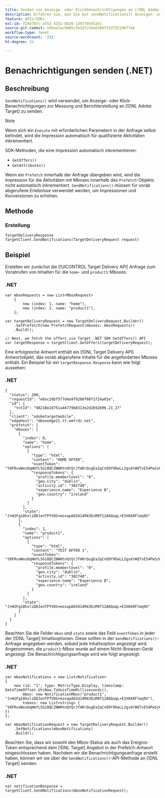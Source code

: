 ```yaml
---
title: Senden von Anzeige- oder Klickbenachrichtigungen an [!DNL Adobe Target] mithilfe von .NET SDK
description: Erfahren Sie, wie Sie mit sendNotifications() Anzeigen- oder Klick-Benachrichtigungen an senden können [!DNL Adobe Target]  um Messungen und Berichte durchzuführen.
feature: APIs/SDKs
exl-id: 724e787c-af53-4152-8b20-136f7b5452e1
source-git-commit: e5bae1ac9485c3e1d7c55e6386f332755196ffab
workflow-type: tm+mt
source-wordcount: '231'
ht-degree: 1%

---
```


# Benachrichtigungen senden (.NET)

## Beschreibung

`SendNotifications()` wird verwendet, um Anzeige- oder Klick-Benachrichtigungen zur Messung und Berichterstellung an [!DNL Adobe Target] zu senden.

>[!NOTE]
>
>Wenn sich ein `Execute` mit erforderlichen Parametern in der Anfrage selbst befindet, wird die Impression automatisch für qualifizierte Aktivitäten inkrementiert.

SDK-Methoden, die eine Impression automatisch inkrementieren:

* `GetOffers()`
* `GetAttributes()`

Wenn ein `Prefetch` innerhalb der Anfrage übergeben wird, wird die Impression für die Aktivitäten mit Mboxes innerhalb des `Prefetch`-Objekts nicht automatisch inkrementiert. `SendNotifications()` müssen für vorab abgerufene Erlebnisse verwendet werden, um Impressionen und Konversionen zu erhöhen.

## Methode

### Erstellung 

```dotnet {line-numbers="true"}
TargetDeliveryResponse TargetClient.SendNotifications(TargetDeliveryRequest request)
```

## Beispiel

Erstellen wir zunächst die [!UICONTROL Target Delivery API] Anfrage zum Vorabrufen von Inhalten für die `home`- und `product1`-Mboxes.

### \.NET

```dotnet {line-numbers="true"}
var mboxRequests = new List<MboxRequest>
    {
        new (index: 1, name: "home"),
        new (index: 2, name: "product1"),
    };

var targetDeliveryRequest = new TargetDeliveryRequest.Builder()
    .SetPrefetch(new PrefetchRequest(mboxes: mboxRequests))
    .Build();

// Next, we fetch the offers via Target .NET SDK GetOffers() API
var targetResponse = targetClient.GetOffers(targetDeliveryRequest);
```

Eine erfolgreiche Antwort enthält ein [!DNL Target Delivery API] Antwortobjekt, das vorab abgerufene Inhalte für die angeforderten Mboxes enthält. Ein Beispiel für ein `targetResponse.Response` kann wie folgt aussehen:

### \.NET

```dotnet {line-numbers="true"}
{
  "status": 200,
  "requestId": "e8ac2dbf5f7d4a9f9280f6071f24a01e",
  "id": {
    "tntId": "08210e2d751a44779b8313e2d2692b96.21_27"
  },
  "client": "adobetargetmobile",
  "edgeHost": "mboxedge21.tt.omtrdc.net",
  "prefetch": {
    "mboxes": [
      {
        "index": 0,
        "name": "home",
        "options": [
          {
            "type": "html",
            "content": "HOME OFFER",
            "eventToken": "t0FRvoWosOqHmYL5G18QCZNWHtnQtQrJfmRrQugEa2qCnQ9Y9OaLL2gsdrWQTvE54PwSz67rmXWmSnkXpSSS2Q==",
            "responseTokens": {
              "profile.memberlevel": "0",
              "geo.city": "dublin",
              "activity.id": "302740",
              "experience.name": "Experience B",
              "geo.country": "ireland"
            }
          }
        ],
        "state": "J+W1Fq18hxliDDJonTPfV0S+mzxapAO3d14M43EsM9f12A6QaqL+E3XKkRFlmq9U"
      },
      {
        "index": 1,
        "name": "product1",
        "options": [
          {
            "type": "html",
            "content": "TEST OFFER 1",
            "eventToken": "t0FRvoWosOqHmYL5G18QCZNWHtnQtQrJfmRrQugEa2qCnQ9Y9OaLL2gsdrWQTvE54PwSz67rmXWmSnkXpSSS2Q==",
            "responseTokens": {
              "profile.memberlevel": "0",
              "geo.city": "dublin",
              "activity.id": "302740",
              "experience.name": "Experience B",
              "geo.country": "ireland"
            }
          }
        ],
        "state": "J+W1Fq18hxliDDJonTPfV0S+mzxapAO3d14M43EsM9f12A6QaqL+E3XKkRFlmq9U"
      }
    ]
  }
}
```

Beachten Sie die Felder `mbox` und `state` sowie das Feld `eventToken` in jeder der [!DNL Target] Inhaltsoptionen. Diese sollten in der `SendNotifications()`-Anfrage angegeben werden, sobald jede Inhaltsoption angezeigt wird. Angenommen, die `product1`-Mbox wurde auf einem Nicht-Browser-Gerät angezeigt. Die Benachrichtigungsanfrage wird wie folgt angezeigt:

### \.NET

```dotnet {line-numbers="true"}
var mboxNotifications = new List<Notification>
{
    new (id: "1", type: MetricType.Display, timestamp: DateTimeOffset.UtcNow.ToUnixTimeMilliseconds(),
        mbox: new NotificationMbox("product1", "J+W1Fq18hxliDDJonTPfV0S+mzxapAO3d14M43EsM9f12A6QaqL+E3XKkRFlmq9U"),
        tokens: new List<string> { "t0FRvoWosOqHmYL5G18QCZNWHtnQtQrJfmRrQugEa2qCnQ9Y9OaLL2gsdrWQTvE54PwSz67rmXWmSnkXpSSS2Q==" })
}; 

var mboxNotificationRequest = new TargetDeliveryRequest.Builder()
    .SetNotifications(mboxNotifications)
    .Build();
```

Beachten Sie, dass wir sowohl den Mbox-Status als auch das Ereignis-Token entsprechend dem [!DNL Target] Angebot in der Prefetch-Antwort eingeschlossen haben. Nachdem wir die Benachrichtigungsanfrage erstellt haben, können wir sie über die `SendNotifications()`-API-Methode an [!DNL Target] senden:

### \.NET

```dotnet {line-numbers="true"}
var notificationResponse = targetClient.SendNotifications(mboxNotificationRequest);
```
